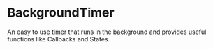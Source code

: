 # BackgroundTimer
An easy to use timer that runs in the background and provides useful functions like Callbacks and States.
